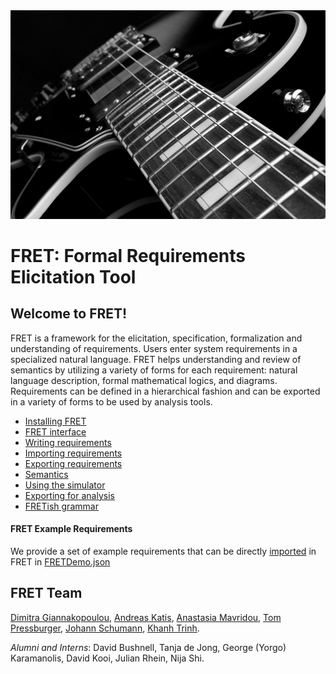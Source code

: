 <!-- userManual.md -->

<img src="./icons/electric-guitar.png" height=25% width=100%>

# FRET: Formal Requirements Elicitation Tool

## Welcome to FRET!

FRET is a framework for the elicitation, specification, formalization and understanding of requirements. Users enter system requirements in a specialized natural language. FRET helps understanding and review of semantics by utilizing a variety of forms for each requirement: natural language description, formal mathematical logics, and diagrams. Requirements can be defined in a hierarchical fashion and can be exported in a variety of forms to be used by analysis tools.


* [Installing FRET](./installingFRET/installationInstructions.md)
* [FRET interface](./user-interface/tutorial.md)
* [Writing requirements](./user-interface/writingReqs.md)
* [Importing requirements](./user-interface/export&import/import.md)
* [Exporting requirements](./user-interface/export&import/export.md)
* [Semantics](./semantics/semanticsOverview.md)
* [Using the simulator](./usingTheSimulator/ltlsim.md)
* [Exporting for analysis](./ExportingForAnalysis/analysis.md)
* [FRETish grammar](./fretishGrammar/index.html ':include width=100% height=800px')

#### FRET Example Requirements

We provide a set of example requirements that can be directly [imported](./user-interface/export&import/import.md) in FRET  in [FRETDemo.json](../../../tutorialExamples/FRETDemo.json)

## FRET Team

[Dimitra Giannakopoulou](https://ti.arc.nasa.gov/profile/dimitra/),
[Andreas Katis](https://andreaskatis.github.io/),
[Anastasia Mavridou](http://amavridou.com/),
[Tom Pressburger](https://ti.arc.nasa.gov/profile/ttp/),
[Johann Schumann](https://ti.arc.nasa.gov/profile/schumann/),
[Khanh Trinh]().

*Alumni and Interns*: David Bushnell, Tanja de Jong, George (Yorgo) Karamanolis, David Kooi, Julian Rhein, Nija Shi.
